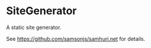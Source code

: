 # SiteGenerator

A static site generator.

See https://github.com/samsonjs/samhuri.net for details.
